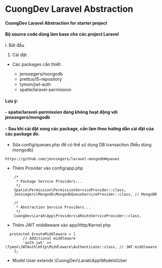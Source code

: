 # CuongDev Laravel Abstraction
#### CuongDev Laravel Abstraction for starter project
#### Bộ source code dùng làm base cho các project Laravel

I. Bắt đầu

1. Cài đặt

- Các packages cần thiết:

    - jenssegers/mongodb
    - prettus/l5-repository
    - tymon/jwt-auth
    - spatie/laravel-permission

#### Lưu ý:
#### - spatie/laravel-permission đang không hoạt động với jenssegers/mongodb
#### - Sau khi cài đặt xong các package, cần làm theo hướng dẫn cài đặt của các package đó.

- Sửa config/queues.php để có thể sử dụng DB transaction (Nếu dùng mongodb)

`https://github.com/jenssegers/laravel-mongodb#queues`

- Thêm Provider vào config/app.php

```
    /*
     * Package Service Providers...
     */
    Spatie\Permission\PermissionServiceProvider::class,
    Jenssegers\Mongodb\MongodbQueueServiceProvider::class, // MongoDB
    
    /*
     * Abstraction Service Providers...
     */
    CuongDev\Larab\App\Providers\ARouteServiceProvider::class,
```

- Thêm JWT middleware vào app/Http/Kernel.php

```
  protected $routeMiddleware = [
        // Additional middleware
        'auth.jwt' => \Tymon\JWTAuth\Http\Middleware\Authenticate::class, // JWT middleware
    ];
```

- Model User extends \CuongDev\Larab\App\Models\User
